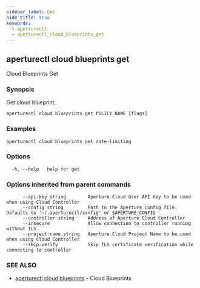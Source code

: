 ```yaml
---
sidebar_label: Get
hide_title: true
keywords:
  - aperturectl
  - aperturectl_cloud_blueprints_get
---
```


<!-- markdownlint-disable -->

## aperturectl cloud blueprints get

Cloud Blueprints Get

### Synopsis

Get cloud blueprint.

```
aperturectl cloud blueprints get POLICY_NAME [flags]
```

### Examples

```
aperturectl cloud blueprints get rate-limiting
```

### Options

```
  -h, --help   help for get
```

### Options inherited from parent commands

```
      --api-key string        Aperture Cloud User API Key to be used when using Cloud Controller
      --config string         Path to the Aperture config file. Defaults to '~/.aperturectl/config' or $APERTURE_CONFIG
      --controller string     Address of Aperture Cloud Controller
      --insecure              Allow connection to controller running without TLS
      --project-name string   Aperture Cloud Project Name to be used when using Cloud Controller
      --skip-verify           Skip TLS certificate verification while connecting to controller
```

### SEE ALSO

- [aperturectl cloud blueprints](/reference/aperturectl/cloud/blueprints/blueprints.md) - Cloud Blueprints
